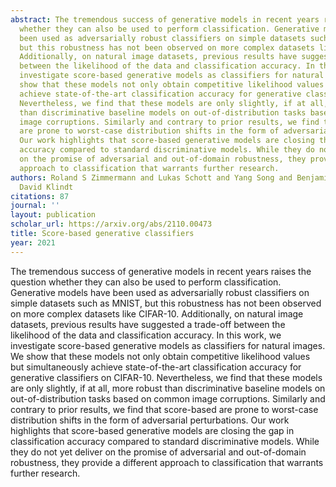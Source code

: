 ```yaml
---
abstract: The tremendous success of generative models in recent years raises the question
  whether they can also be used to perform classification. Generative models have
  been used as adversarially robust classifiers on simple datasets such as MNIST,
  but this robustness has not been observed on more complex datasets like CIFAR-10.
  Additionally, on natural image datasets, previous results have suggested a trade-off
  between the likelihood of the data and classification accuracy. In this work, we
  investigate score-based generative models as classifiers for natural images. We
  show that these models not only obtain competitive likelihood values but simultaneously
  achieve state-of-the-art classification accuracy for generative classifiers on CIFAR-10.
  Nevertheless, we find that these models are only slightly, if at all, more robust
  than discriminative baseline models on out-of-distribution tasks based on common
  image corruptions. Similarly and contrary to prior results, we find that score-based
  are prone to worst-case distribution shifts in the form of adversarial perturbations.
  Our work highlights that score-based generative models are closing the gap in classification
  accuracy compared to standard discriminative models. While they do not yet deliver
  on the promise of adversarial and out-of-domain robustness, they provide a different
  approach to classification that warrants further research.
authors: Roland S Zimmermann and Lukas Schott and Yang Song and Benjamin A Dunn and
  David Klindt
citations: 87
journal: ''
layout: publication
scholar_url: https://arxiv.org/abs/2110.00473
title: Score-based generative classifiers
year: 2021
---
```


The tremendous success of generative models in recent years raises the question whether they can also be used to perform classification. Generative models have been used as adversarially robust classifiers on simple datasets such as MNIST, but this robustness has not been observed on more complex datasets like CIFAR-10. Additionally, on natural image datasets, previous results have suggested a trade-off between the likelihood of the data and classification accuracy. In this work, we investigate score-based generative models as classifiers for natural images. We show that these models not only obtain competitive likelihood values but simultaneously achieve state-of-the-art classification accuracy for generative classifiers on CIFAR-10. Nevertheless, we find that these models are only slightly, if at all, more robust than discriminative baseline models on out-of-distribution tasks based on common image corruptions. Similarly and contrary to prior results, we find that score-based are prone to worst-case distribution shifts in the form of adversarial perturbations. Our work highlights that score-based generative models are closing the gap in classification accuracy compared to standard discriminative models. While they do not yet deliver on the promise of adversarial and out-of-domain robustness, they provide a different approach to classification that warrants further research.
